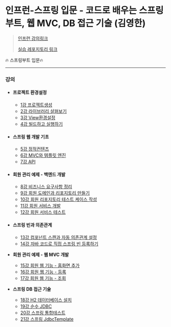 # 인프런-**스프링 입문 - 코드로 배우는 스프링 부트, 웹 MVC, DB 접근 기술** (김영한)

>[인프런 강의링크](https://www.inflearn.com/course/%EC%8A%A4%ED%94%84%EB%A7%81-%EC%9E%85%EB%AC%B8-%EC%8A%A4%ED%94%84%EB%A7%81%EB%B6%80%ED%8A%B8/dashboard)
>
>[실습 레포지토리 링크](https://github.com/kyun9/Spring_boot_Practice)

:fire: 스프링부트 입문:fire:

***

### 강의

- #### **프로젝트 환경설정**

  - [1강 프로젝트생성](./1강_프로젝트생성.md)
  - [2강 라이브러리 살펴보기](./2강_라이브러리살펴보기.md)
  - [3강 View환경설정](./3강_View환경설정.md)
  - [4강 빌드하고 실행하기](./4강_빌드하고실행하기.md)

- #### **스프링 웹 개발 기초**

  - [5강 정적컨텐츠](./5강_정적컨텐츠.md)
  - [6강 MVC와 템플릿 엔진](./6강_MVC와템플릿엔진.md)
  - [7강 API](./7강_API.md)

- #### **회원 관리 예제 - 백엔드 개발**

  - [8강 비즈니스 요구사항 정리](./8강_비즈니스요구사항정리.md)
  - [9강 회원 도메인과 리포지토리 만들기](./9강_회원도메인과리포지토리만들기.md)
  - [10강 회원 리포지토리 테스트 케이스 작성](./10강_회원리포지토리테스트케이스작성.md)
  - [11강 회원 서비스 개발](./11강_회원서비스개발.md)
  - [12강 회원 서비스 테스트](./12강_회원서비스테스트.md)

- #### **스프링 빈과 의존관계**

  - [13강 컴포넌트 스캔과 자동 의존관계 설정](./13강_컴포넌트스캔과_자동의존관계설정.md)
  - [14강 자바 코드로 직접 스프링 빈 등록하기](./14강_자바코드로_직접스프링빈_등록하기.md)


- **회원 관리 예제 - 웹 MVC 개발**
  - [15강 회원 웹 기능 - 홈화면 추가](./15강_회원_웹기능_홈화면추가.md)
  - [16강 회원 웹 기능 - 등록](./16강_회원_웹기능_등록.md)
  - [17강 회원 웹 기능 - 조회](./17강_회원_웹기능_조회.md)
- **스프링 DB 접근 기술**

  - [18강 H2 데이터베이스 설치](18강_H2데이터베이스설치.md)
  - [19강 순수 JDBC](19강_순수JDBC.md)
  - [20강 스프링 통합테스트](20강_스프링_통합테스트.md)
  - [21강 스프링 JdbcTemplate](21강_스프링_JdbcTemplate.md)
